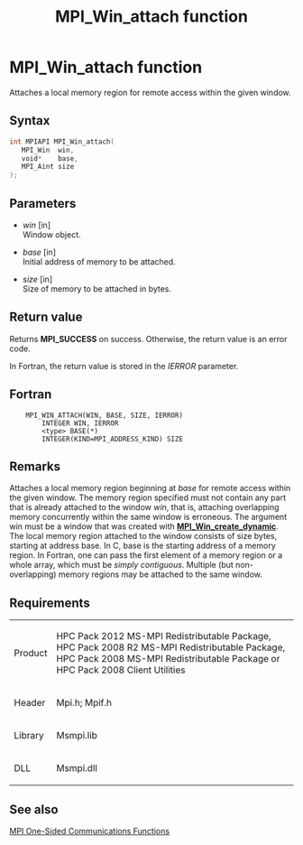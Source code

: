 ﻿---
title: MPI_Win_attach function
TOCTitle: MPI_Win_attach function
mtps_version: v=VS.85
f1_keywords:
- MPI_WIN_ATTACH
- mpif/MPI_Win_attach
- mpi/MPI_WIN_ATTACH
dev_langs:
- C++
- C
---

# MPI\_Win\_attach function

Attaches a local memory region for remote access within the given window.

## Syntax

``` c++
int MPIAPI MPI_Win_attach(
   MPI_Win  win,
   void*    base,
   MPI_Aint size
);
```

## Parameters

  - *win* \[in\]  
    Window object.

  - *base* \[in\]  
    Initial address of memory to be attached.

  - *size* \[in\]   
    Size of memory to be attached in bytes.

## Return value

Returns **MPI\_SUCCESS** on success. Otherwise, the return value is an error code.

In Fortran, the return value is stored in the *IERROR* parameter.

## Fortran

``` FORTRAN
    MPI_WIN_ATTACH(WIN, BASE, SIZE, IERROR)
        INTEGER WIN, IERROR
        <type> BASE(*)
        INTEGER(KIND=MPI_ADDRESS_KIND) SIZE
```

## Remarks

Attaches a local memory region beginning at *base* for remote access within the given window. The memory region specified must not contain any part that is already attached to the window *win*, that is, attaching overlapping memory concurrently within the same window is erroneous. The argument win must be a window that was created with [**MPI\_Win\_create\_dynamic**](mpi-win-create-dynamic-function.md). The local memory region attached to the window consists of size bytes, starting at address base. In C, base is the starting address of a memory region. In Fortran, one can pass the first element of a memory region or a whole array, which must be *simply contiguous*. Multiple (but non-overlapping) memory regions may be attached to the same window.

## Requirements

<table>
<colgroup>
<col  />
<col  />
</colgroup>
<tbody>
<tr class="odd">
<td><p>Product</p></td>
<td><p>HPC Pack 2012 MS-MPI Redistributable Package, HPC Pack 2008 R2 MS-MPI Redistributable Package, HPC Pack 2008 MS-MPI Redistributable Package or HPC Pack 2008 Client Utilities</p></td>
</tr>
<tr class="even">
<td><p>Header</p></td>
<td>Mpi.h;
Mpif.h</td>
</tr>
<tr class="odd">
<td><p>Library</p></td>
<td>Msmpi.lib</td>
</tr>
<tr class="even">
<td><p>DLL</p></td>
<td>Msmpi.dll</td>
</tr>
</tbody>
</table>


## See also

[MPI One-Sided Communications Functions](mpi-one-sided-communications-functions.md)

